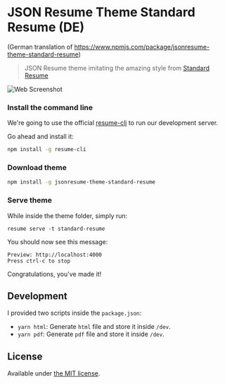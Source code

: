 # JSON Resume Theme Standard Resume (DE)

(German translation of https://www.npmjs.com/package/jsonresume-theme-standard-resume)

> JSON Resume theme imitating the amazing style from [Standard Resume](https://standardresume.co/r/jeffleu)

![Web Screenshot](./docs/web-capture.png)

### Install the command line

We're going to use the official [resume-cli](https://github.com/jsonresume/resume-cli) to run our development server.

Go ahead and install it:

```bash
npm install -g resume-cli
```

### Download theme

```bash
npm install -g jsonresume-theme-standard-resume
```

### Serve theme

While inside the theme folder, simply run:

```
resume serve -t standard-resume
```

You should now see this message:

```
Preview: http://localhost:4000
Press ctrl-c to stop
```

Congratulations, you've made it!

## Development

I provided two scripts inside the `package.json`:

- `yarn html`: Generate `html` file and store it inside `/dev`.
- `yarn pdf`: Generate `pdf` file and store it inside `/dev`.

## License

Available under [the MIT license](http://mths.be/mit).

